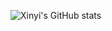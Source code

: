 ![Xinyi's GitHub stats](https://github-readme-stats.vercel.app/api?username=FentPams&show_icons=true&theme=dracula)

